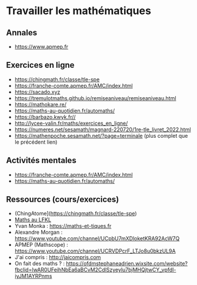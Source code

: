 # Travailler les mathématiques
## Annales
- https://www.apmep.fr

## Exercices en ligne
- https://chingmath.fr/classe/tle-spe
- https://franche-comte.apmep.fr/AMC/index.html
- https://sacado.xyz
- https://tremulotmaths.github.io/remiseaniveau/remiseaniveau.html
- https://mathokare.re/
- https://maths-au-quotidien.fr/automaths/
- https://barbazo.kwyk.fr//
- http://lycee-valin.fr/maths/exercices_en_ligne/
- https://numeres.net/sesamath/magnard-220720/1re-tle_livret_2022.html
- https://mathenpoche.sesamath.net/?page=terminale (plus complet que le précédent lien)


## Activités mentales
- https://franche-comte.apmep.fr/AMC/index.html
- https://maths-au-quotidien.fr/automaths/

## Ressources (cours/exercices)
- (ChingAtome](https://chingmath.fr/classe/tle-spe)
- [Maths au LFKL](http://maths-lfkl.e-monsite.com/) 
- Yvan Monka : https://maths-et-tiques.fr
- Alexandre Morgan : https://www.youtube.com/channel/UCpbU7mXDloketKRA92AcW7Q
- APMEP (Mathscope) : https://www.youtube.com/channel/UCRVDPcrF_LTJo8u0bkzUL9A
- J'ai compris : http://jaicompris.com
- On fait des maths ? : https://ofdmstephaneadrien.wixsite.com/website?fbclid=IwAR0UFeihNbEa6aBCvM2CdlSzyeylu7bjMHQjtwCY_vpfdl-iyJM1AYRPnms
